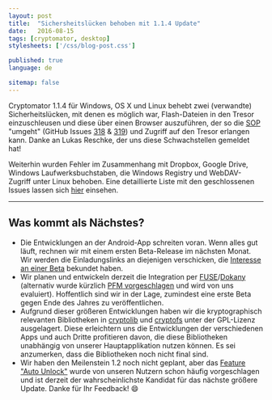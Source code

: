 ```yaml
---
layout: post
title:  "Sichersheitslücken behoben mit 1.1.4 Update"
date:   2016-08-15
tags: [cryptomator, desktop]
stylesheets: ['/css/blog-post.css']

published: true
language: de

sitemap: false
---
```

Cryptomator 1.1.4 für Windows, OS X und Linux behebt zwei (verwandte) Sicherheitslücken, mit denen es möglich war, Flash-Dateien in den Tresor einzuschleusen und diese über einen Browser auszuführen, der so die <a href="https://de.wikipedia.org/wiki/Same-Origin-Policy" target="_blank">SOP</a> "umgeht" (GitHub Issues <a href="https://github.com/cryptomator/cryptomator/issues/318" target="_blank">318</a> & <a href="https://github.com/cryptomator/cryptomator/issues/319" target="_blank">319</a>) und Zugriff auf den Tresor erlangen kann. Danke an Lukas Reschke, der uns diese Schwachstellen gemeldet hat!

Weiterhin wurden Fehler im Zusammenhang mit Dropbox, Google Drive, Windows Laufwerksbuchstaben, die Windows Registry und WebDAV-Zugriff unter Linux behoben. Eine detaillierte Liste mit den geschlossenen Issues lassen sich <a href="https://github.com/cryptomator/cryptomator/milestone/20?closed=1" target="_blank">hier</a> einsehen.

<hr/>

## Was kommt als Nächstes?
- Die Entwicklungen an der Android-App schreiten voran. Wenn alles gut läuft, rechnen wir mit einem ersten Beta-Release im nächsten Monat. Wir werden die Einladungslinks an diejenigen verschicken, die <a href="/#newsletter" target="_blank">Interesse an einer Beta</a> bekundet haben.
- Wir planen und entwickeln derzeit die Integration per <a href="https://github.com/cryptomator/cryptomator/issues/252" target="_blank">FUSE</a>/<a href="https://github.com/cryptomator/cryptomator/issues/207" target="_blank">Dokany</a> (alternativ wurde kürzlich <a href="https://github.com/cryptomator/cryptomator/issues/315" target="_blank">PFM vorgeschlagen</a> und wird von uns evaluiert). Hoffentlich sind wir in der Lage, zumindest eine erste Beta gegen Ende des Jahres zu veröffentlichen.
- Aufgrund dieser größeren Entwicklungen haben wir die kryptographisch relevanten Bibliotheken in <a href="https://github.com/cryptomator/cryptolib" target="_blank">cryptolib</a> und <a href="https://github.com/cryptomator/cryptofs" target="_blank">cryptofs</a> unter der GPL-Lizenz ausgelagert. Diese erleichtern uns die Entwicklungen der verschiedenen Apps und auch Dritte profitieren davon, die diese Bibliotheken unabhängig von unserer Hauptapplikation nutzen können. Es sei anzumerken, dass die Bibliotheken noch nicht final sind.
- Wir haben den Meilenstein 1.2 noch nicht geplant, aber das <a href="https://github.com/cryptomator/cryptomator/issues/40" target="_blank">Feature "Auto Unlock"</a> wurde von unseren Nutzern schon häufig vorgeschlagen und ist derzeit der wahrscheinlichste Kandidat für das nächste größere Update. Danke für Ihr Feedback! :smile:
